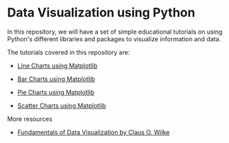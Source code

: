 # Data Visualization using Python

In this repository, we will have a set of simple educational tutorials on using Python's different libraries and packages to visualize information and data. 

The tutorials covered in this repository are:
+ [Line Charts using Matplotlib](https://github.com/AEEldin/LineChart-Matplotlib)

+ [Bar Charts using Matplotlib](https://github.com/AEEldin/BarChart-Matplotlib)
  
+ [Pie Charts using Matplotlib](https://github.com/AEEldin/PieChart-Matplotlib)

+ [Scatter Charts using Matplotlib](https://github.com/AEEldin/ScatterChart-Matplotlib)



More resources

+ [Fundamentals of Data Visualization by Claus O. Wilke](https://clauswilke.com/dataviz/)
